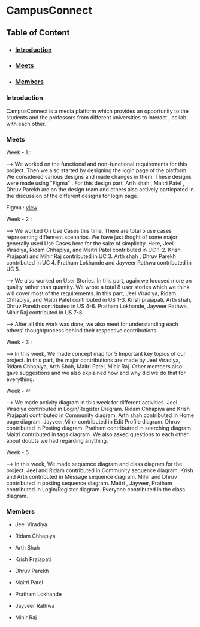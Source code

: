 # CampusConnect

## Table of Content

- ### [Introduction](#introduction)
- ### [Meets](#meets)
- ### [Members](#members)

### Introduction

CampusConnect is a media platform which provides an opportunity to the students and the professors from different universities to interact , collab with each other.

### Meets

Week - 1 : 

--> We worked on the functional and non-functional requirements for this project. Then we also started by designing the login page of the platform. We considered various designs and made changes in them. These designs were made using "Figma" . For this design part, Arth shah , Maitri Patel , Dhruv Parekh are on the design team and others also actively particpated in the discussion of the different designs for login page.

Figma : [view](https://www.figma.com/file/slOMupEQtgoQrPb0Y9y829/Arth%2FDhruv%2Fmaitri_des1?type=design&node-id=0%3A1&mode=design&t=tF7DOzU5nlM6uEGo-1)

Week - 2 :

--> We worked On Use Cases this time. There are total 5 use cases representing diffenrent scenarios. We have just thoght of some major generally used Use Cases here for the sake of simplicity. Here, Jeel Viradiya, Ridam Chhapiya, and Maitri Patel contributed in UC 1-2. Krish Prajapati and Mihir Raj contributed in UC 3. Arth shah , Dhruv Parekh contributed in UC 4. Pratham Lokhande and Jayveer Rathwa contributed in UC 5.

--> We also worked on User Stories. In this part, again we focused more on quality rather than quantity. We wrote a total 8 user stories which we think will cover most of the requirements. In this part, Jeel Viradiya, Ridam Chhapiya, and Maitri Patel contributed in US 1-3. Krish prajapati, Arth shah, Dhruv Parekh contributed in US 4-6. Pratham Lokhande, Jayveer Rathwa, Mihir Raj contributed in US 7-8.

--> After all this work was done, we also meet for understanding each others' thoughtprocess behind their respective contributions.

Week - 3 :

--> In this week, We made concept map for 5 Important key topics of our project. In this part, the major contributions are made by Jeel Viradiya, Ridam Chhapiya, Arth Shah, Maitri Patel, Mihir Raj. Other members also gave suggestions and we also explained how and why did we do that for everything.

Week - 4:

--> We made activity diagram in this week for different activities. Jeel Viradiya contributed in Login/Register Diagram. Ridam Chhapiya and Krish Prajapati contributed in Community diagram. Arth shah contributed in Home page diagram. Jayveer,Mihir contributed in Edit Profile diagram. Dhruv contributed in Posting diagram. Pratham contributred in searching diagram. Maitri contributed in tags diagram. We also asked questions to each other about doubts we had regarding anything.

Week - 5 :

--> In this week, We made sequence diagram and class diagram for the project. Jeel and Ridam contributed in Community sequence diagram. Krish and Arth contributed in Message sequence diagram. Mihir and Dhruv contributed in posting sequence diagram. Maitri , Jayveer, Pratham contributed in Login/Register diagram. Everyone contributed in the class diagram.

### Members

- Jeel Viradiya

- Ridam Chhapiya

- Arth Shah
- Krish Prajapati
- Dhruv Parekh
- Maitri Patel
- Pratham Lokhande
- Jayveer Rathwa
- Mihir Raj
    
